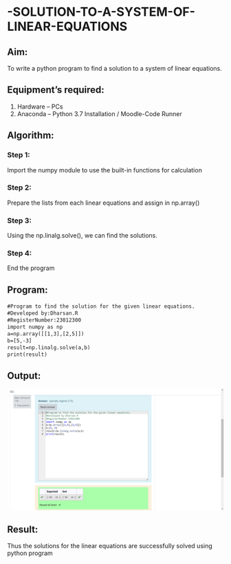 # -SOLUTION-TO-A-SYSTEM-OF-LINEAR-EQUATIONS
## Aim:
To write a python program to find a solution to a system of linear equations.
## Equipment’s required:
1. 	Hardware – PCs
2. 	Anaconda – Python 3.7 Installation / Moodle-Code Runner
## Algorithm:
### Step 1: 
Import the numpy module to use the built-in functions for calculation
### Step 2: 
Prepare the lists from each linear equations and assign in np.array()
### Step 3: 
Using the np.linalg.solve(), we can find the solutions.
### Step 4: 
End the program
## Program:
```
#Program to find the solution for the given linear equations.
#Developed by:Dharsan.R
#RegisterNumber:23012300
import numpy as np
a=np.array([[1,3],[2,5]])
b=[5,-3]
result=np.linalg.solve(a,b)
print(result)
```

## Output:
![Alt text](<Screenshot (46).png>)

## Result: 
Thus the solutions for the linear equations are successfully solved using python program

